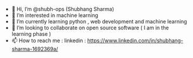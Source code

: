 - 👋 Hi, I’m @shubh-ops (Shubhang Sharma)
- 👀 I’m interested in machine learning 
- 🌱 I’m currently learning python , web development and machine learning
- 💞️ I’m looking to collaborate on open source software ( I am in the learning phase ) 
- 📫 How to reach me : 
                     linkedin : https://www.linkedin.com/in/shubhang-sharma-1692369a/

<!---
shubh-ops/shubh-ops is a ✨ special ✨ repository because its `README.md` (this file) appears on your GitHub profile.
You can click the Preview link to take a look at your changes.
--->
